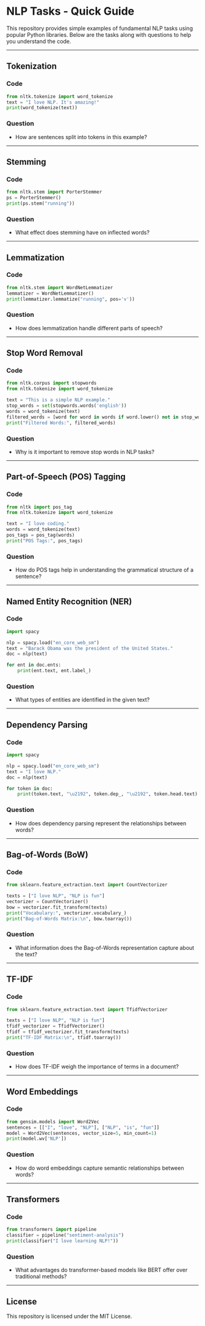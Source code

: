 # NLP Tasks - Quick Guide

This repository provides simple examples of fundamental NLP tasks using popular Python libraries. Below are the tasks along with questions to help you understand the code.

---

## Tokenization
### Code
```python
from nltk.tokenize import word_tokenize
text = "I love NLP. It's amazing!"
print(word_tokenize(text))
```
### Question
- How are sentences split into tokens in this example?

---

## Stemming
### Code
```python
from nltk.stem import PorterStemmer
ps = PorterStemmer()
print(ps.stem("running"))
```
### Question
- What effect does stemming have on inflected words?

---

## Lemmatization
### Code
```python
from nltk.stem import WordNetLemmatizer
lemmatizer = WordNetLemmatizer()
print(lemmatizer.lemmatize("running", pos='v'))
```
### Question
- How does lemmatization handle different parts of speech?

---

## Stop Word Removal
### Code
```python
from nltk.corpus import stopwords
from nltk.tokenize import word_tokenize

text = "This is a simple NLP example."
stop_words = set(stopwords.words('english'))
words = word_tokenize(text)
filtered_words = [word for word in words if word.lower() not in stop_words]
print("Filtered Words:", filtered_words)
```
### Question
- Why is it important to remove stop words in NLP tasks?

---

## Part-of-Speech (POS) Tagging
### Code
```python
from nltk import pos_tag
from nltk.tokenize import word_tokenize

text = "I love coding."
words = word_tokenize(text)
pos_tags = pos_tag(words)
print("POS Tags:", pos_tags)
```
### Question
- How do POS tags help in understanding the grammatical structure of a sentence?

---

## Named Entity Recognition (NER)
### Code
```python
import spacy

nlp = spacy.load("en_core_web_sm")
text = "Barack Obama was the president of the United States."
doc = nlp(text)

for ent in doc.ents:
    print(ent.text, ent.label_)
```
### Question
- What types of entities are identified in the given text?

---

## Dependency Parsing
### Code
```python
import spacy

nlp = spacy.load("en_core_web_sm")
text = "I love NLP."
doc = nlp(text)

for token in doc:
    print(token.text, "\u2192", token.dep_, "\u2192", token.head.text)
```
### Question
- How does dependency parsing represent the relationships between words?

---

## Bag-of-Words (BoW)
### Code
```python
from sklearn.feature_extraction.text import CountVectorizer

texts = ["I love NLP", "NLP is fun"]
vectorizer = CountVectorizer()
bow = vectorizer.fit_transform(texts)
print("Vocabulary:", vectorizer.vocabulary_)
print("Bag-of-Words Matrix:\n", bow.toarray())
```
### Question
- What information does the Bag-of-Words representation capture about the text?

---

## TF-IDF
### Code
```python
from sklearn.feature_extraction.text import TfidfVectorizer

texts = ["I love NLP", "NLP is fun"]
tfidf_vectorizer = TfidfVectorizer()
tfidf = tfidf_vectorizer.fit_transform(texts)
print("TF-IDF Matrix:\n", tfidf.toarray())
```
### Question
- How does TF-IDF weigh the importance of terms in a document?

---

## Word Embeddings
### Code
```python
from gensim.models import Word2Vec
sentences = [["I", "love", "NLP"], ["NLP", "is", "fun"]]
model = Word2Vec(sentences, vector_size=5, min_count=1)
print(model.wv['NLP'])
```
### Question
- How do word embeddings capture semantic relationships between words?

---

## Transformers
### Code
```python
from transformers import pipeline
classifier = pipeline("sentiment-analysis")
print(classifier("I love learning NLP!"))
```
### Question
- What advantages do transformer-based models like BERT offer over traditional methods?

---

## License
This repository is licensed under the MIT License.
